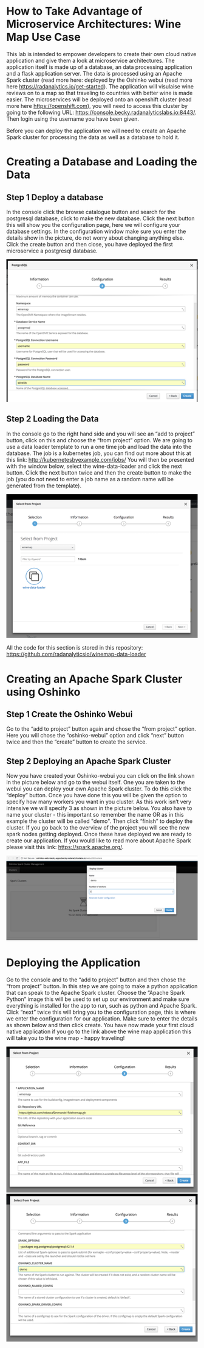 # How to Take Advantage of Microservice Architectures: Wine Map Use Case

This lab is intended to empower developers to create their own cloud native application and give them a look at microservice architectures. The application itself is made up of a database, an data processing application and a flask application server. The data is processed using an Apache Spark cluster (read more here:  deployed by the Oshinko webui (read more here https://radanalytics.io/get-started). The application will visulaise wine reviews on to a map so that traveling to countries with better wine is made easier. The microservices will be deployed onto an openshift cluster (read more here https://openshift.com), you will need to access this cluster by going to the following URL: https://console.becky.radanalyticslabs.io:8443/. Then login using the username you have been given.

Before you can deploy the application we will need to create an Apache Spark cluster for processing the data as well as a database to hold it.

# Creating a Database and Loading the Data

## Step 1 Deploy a database

In the console click the browse catalogue button and search for the postgresql database, click to make the new database. Click the next button this will show you the configuration page, here we will configure your database settings. In the configuration window make sure you enter the details show in the picture, do not worry about changing anything else. Click the create button and then close, you have deployed the first microservice a postgresql database.

![datbase config](resources/database.png)

## Step 2 Loading the Data

In the console go to the right hand side and you will see an “add to project” button, click on this and choose the “from project” option. We are going to use a data loader template to run a one time job and load the data into the database. The job is a kubernetes job, you can find out more about this at this link: http://kubernetesbyexample.com/jobs/
You will then be presented with the window below, select the wine-data-loader and click the next button. Click the next button twice and then the create button to make the job (you do not need to enter a job name as a random name will be generated from the template).

![data loader](resources/data-loader.png)

All the code for this section is stored in this repository:
https://github.com/radanalyticsio/winemap-data-loader

# Creating an Apache Spark Cluster using Oshinko

## Step 1 Create the Oshinko Webui

Go to the “add to project” button again and chose the “from project” option. Here you will chose the “oshinko-webui” option and click “next” button twice and then the “create” button to create the service.

## Step 2 Deploying an Apache Spark Cluster

Now you have created your Oshinko-webui you can click on the link shown in the picture below and go to the webui itself. One you are taken to the webui you can deploy your own Apache Spark cluster. To do this click the “deploy” button. Once you have done this you will be given the option to specify how many workers you want in you cluster. As this work isn’t very intensive we will specify 3 as shown in the picture below. You also have to name your cluster - this important so remember the name OR as in this example the cluster will be called "demo". Then click “finish” to deploy the cluster. If you go back to the overview of the project you will see the new spark nodes getting deployed. Once these have deployed we are ready to create our application. If you would like to read more about Apache Spark please visit this link: https://spark.apache.org/.

![deploy-cluster](resources/deploy-cluster.png)

# Deploying the Application

Go to the console and to the “add to project” button and then chose the “from project” button. In this step we are going to make a python application that can speak to the Apache Spark cluster. Choose the “Apache Spark Python” image this will be used to set up our environment and make sure everything is installed for the app to run, such as python and Apache Spark. Click “next” twice this will bring you to the configuration page, this is where we enter the configuration for our application. Make sure to enter the details as shown below and then click create. You have now made your first cloud native application if you go to the link above the wine map application this will take you to the wine map - happy traveling!


![config](resources/app-config1.png)
![config](resources/app-config2.png)

